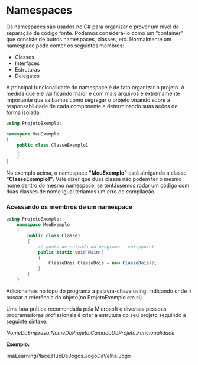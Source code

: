 # Namespaces
Os namespaces são usados no C# para organizar e prover um 
nível de separação de código fonte. Podemos considerá-lo como 
um “container” que consiste de outros namespaces, classes, etc. 
Normalmente um namespace pode conter os seguintes membros:

* Classes
* Interfaces
* Estruturas
* Delegates

A principal funcionalidade do namespace é de fato organizar o 
projeto. A medida que ele vai ficando maior e com mais arquivos é 
extremamente importante que saibamos como segregar o projeto 
visando sobre a responsabilidade de cada componente e determinando suas ações de forma isolada.
```cs
using ProjetoExemplo;

namespace MeuExemplo
{
    public class ClasseExemplo1
    {
    }
} 
```
No exemplo acima, o namespace **"MeuExemplo"** está abrigando a classe **"ClasseExemplo1"**. Vale dizer que duas classe não podem ter o mesmo nome dentro do mesmo namespace, se tentássemos rodar um código com duas classes de nome igual teríamos um erro de compilação.

### Acessando os membros de um namespace

```cs
using ProjetoExemplo;
    namespace MeuExemplo
    {
        public class Classe1
        {
            // ponto de entrada do programa - entrypoint
            public static void Main()
            {
                ClasseDois ClasseDois = new ClasseDois();
            }
        }
    }
```

Adicionamos no topo do programa a palavra-chave using, indicando onde ir buscar a referência do objeto(no ProjetoExemplo em si).

Uma boa prática recomendada pela Microsoft e diversas pessoas programadoras profissionais é criar a estrutura do seu projeto 
seguindo a seguinte sintaxe:

*NomeDaEmpresa.NomeDoProjeto.CamadaDoProjeto.Funcionalidade*

**Exemplo:**

ImaLearningPlace.HubDeJogos.JogoDaVelha.Jogo